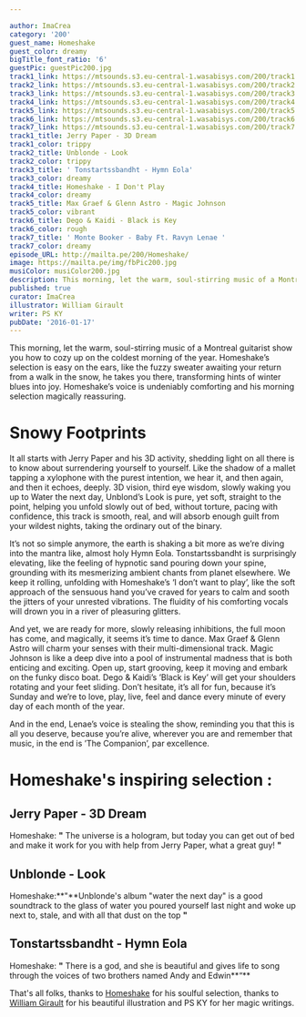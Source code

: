 ```yaml
---

author: ImaCrea
category: '200'
guest_name: Homeshake
guest_color: dreamy
bigTitle_font_ratio: '6'
guestPic: guestPic200.jpg
track1_link: https://mtsounds.s3.eu-central-1.wasabisys.com/200/track1.mp3
track2_link: https://mtsounds.s3.eu-central-1.wasabisys.com/200/track2.mp3
track3_link: https://mtsounds.s3.eu-central-1.wasabisys.com/200/track3.mp3
track4_link: https://mtsounds.s3.eu-central-1.wasabisys.com/200/track4.mp3
track5_link: https://mtsounds.s3.eu-central-1.wasabisys.com/200/track5.mp3
track6_link: https://mtsounds.s3.eu-central-1.wasabisys.com/200/track6.mp3
track7_link: https://mtsounds.s3.eu-central-1.wasabisys.com/200/track7.mp3
track1_title: Jerry Paper - 3D Dream
track1_color: trippy
track2_title: Unblonde - Look
track2_color: trippy
track3_title: ' Tonstartssbandht - Hymn Eola'
track3_color: dreamy
track4_title: Homeshake - I Don't Play
track4_color: dreamy
track5_title: Max Graef & Glenn Astro - Magic Johnson
track5_color: vibrant
track6_title: Dego & Kaidi - Black is Key
track6_color: rough
track7_title: ' Monte Booker - Baby Ft. Ravyn Lenae '
track7_color: dreamy
episode_URL: http://mailta.pe/200/Homeshake/
image: https://mailta.pe/img/fbPic200.jpg
musiColor: musiColor200.jpg
description: This morning, let the warm, soul-stirring music of a Montreal guitarist show you how to cozy up on the coldest morning of the year. Homeshake’s selection is easy on the ears, like the fuzzy sweater awaiting your return from a walk in the snow, he takes you there, transforming hints of winter blues into joy. Homeshake’s voice is undeniably comforting and his morning selection magically reassuring.
published: true
curator: ImaCrea
illustrator: William Girault
writer: PS KY
pubDate: '2016-01-17'
---
```




This morning, let the warm, soul-stirring music of a Montreal guitarist show you how to cozy up on the coldest morning of the year. Homeshake’s selection is easy on the ears, like the fuzzy sweater awaiting your return from a walk in the snow, he takes you there, transforming hints of winter blues into joy. Homeshake’s voice is undeniably comforting and his morning selection magically reassuring.


# Snowy Footprints

It all starts with Jerry Paper and his 3D activity, shedding light on all there is to know about surrendering yourself to yourself. Like the shadow of a mallet tapping a xylophone with the purest intention, we hear it, and then again, and then it echoes, deeply. 3D vision, third eye wisdom, slowly waking you up to Water the next day, Unblond’s Look is pure, yet soft, straight to the point, helping you unfold slowly out of bed, without torture, pacing with confidence, this track is smooth, real, and will absorb enough guilt from your wildest nights, taking the ordinary out of the binary.

It’s not so simple anymore, the earth is shaking a bit more as we’re diving into the mantra like, almost holy Hymn Eola. Tonstartssbandht is surprisingly elevating, like the feeling of hypnotic sand pouring down your spine, grounding with its mesmerizing ambient chants from planet elsewhere. We keep it rolling, unfolding with Homeshake’s ‘I don’t want to play’, like the soft approach of the sensuous hand you’ve craved for years to calm and sooth the jitters of your unrested vibrations. The fluidity of his comforting vocals will drown you in a river of pleasuring glitters.

And yet, we are ready for more, slowly releasing inhibitions, the full moon has come, and magically, it seems it’s time to dance. Max Graef & Glenn Astro will charm your senses with their multi-dimensional track. Magic Johnson is like a deep dive into a pool of instrumental madness that is both enticing and exciting. Open up, start grooving, keep it moving and embark on the funky disco boat. Dego & Kaidi’s ’Black is Key’ will get your shoulders rotating and your feet sliding. Don’t hesitate, it’s all for fun, because it’s Sunday and we’re to love, play, live, feel and dance every minute of every day of each month of the year.

And in the end, Lenae’s voice is stealing the show, reminding you that this is all you deserve, because you’re alive, wherever you are and remember that music, in the end is ’The Companion’, par excellence.

# Homeshake's inspiring selection :
 
## Jerry Paper - 3D Dream
Homeshake: **"** The universe is a hologram, but today you can get out of bed and make it work for you with help from Jerry Paper, what a great guy! **"** 

## Unblonde - Look
Homeshake:**"**Unblonde's album "water the next day" is a good soundtrack to the glass of water you poured yourself last night and woke up next to, stale, and with all that dust on the top **"** 

## Tonstartssbandht - Hymn Eola
Homeshake: **"** There is a god, and she is beautiful and gives life to song through the voices of two brothers named Andy and Edwin**“**
 

That's all folks, thanks to [Homeshake](https://www.facebook.com/homeshake/) for his soulful selection, thanks to [William Girault](https://www.facebook.com/Wllgr?fref=ts) for his beautiful illustration and PS KY for her magic writings.
